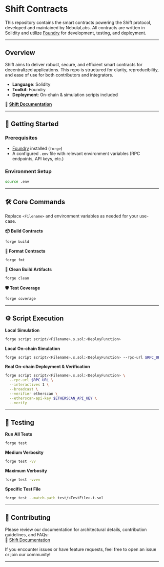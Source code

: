 # Shift Contracts

This repository contains the smart contracts powering the Shift protocol, developed and maintained by NebulaLabs. All contracts are written in Solidity and utilize [Foundry](https://book.getfoundry.sh/) for development, testing, and deployment.

---

## Overview

Shift aims to deliver robust, secure, and efficient smart contracts for decentralized applications. This repo is structured for clarity, reproducibility, and ease of use for both contributors and integrators.

- **Language**: Solidity
- **Toolkit**: Foundry
- **Deployment**: On-chain & simulation scripts included

🔗 **[Shift Documentation](https://nebulalabs-organization.gitbook.io/shift/)**

---

## 🚀 Getting Started

### Prerequisites

- [Foundry](https://book.getfoundry.sh/getting-started/installation) installed (`forge`)
- A configured `.env` file with relevant environment variables (RPC endpoints, API keys, etc.)

### Environment Setup

```sh
source .env
```

---

## 🛠️ Core Commands

Replace `<Filename>` and environment variables as needed for your use-case.

**📦 Build Contracts**
```sh
forge build
```

**📝 Format Contracts**
```sh
forge fmt
```


**🧹 Clean Build Artifacts**
```sh
forge clean
```

**🛡️ Test Coverage**
```sh
forge coverage
```

---

## ⚙️ Script Execution

**Local Simulation**
```sh
forge script script/<Filename>.s.sol:<DeployFunction>
```

**Local On-chain Simulation**
```sh
forge script script/<Filename>.s.sol:<DeployFunction> --rpc-url $RPC_URL_TEST
```

**Real On-chain Deployment & Verification**
```sh
forge script script/<Filename>.s.sol:<DeployFunction> \
  --rpc-url $RPC_URL \
  --interactives 1 \
  --broadcast \
  --verifier etherscan \
  --etherscan-api-key $ETHERSCAN_API_KEY \
  --verify
```

---

## 🧪 Testing

**Run All Tests**
```sh
forge test
```

**Medium Verbosity**
```sh
forge test -vv
```

**Maximum Verbosity**
```sh
forge test -vvvv
```

**Specific Test File**
```sh
forge test --match-path test/<TestFile>.t.sol
```

---

## 🤝 Contributing

Please review our documentation for architectural details, contribution guidelines, and FAQs:  
🔗 [Shift Documentation](https://nebulalabs-organization.gitbook.io/shift/)

If you encounter issues or have feature requests, feel free to open an issue or join our community!

---